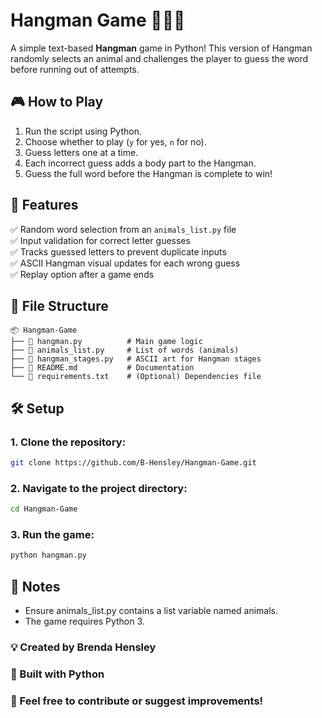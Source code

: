 # Hangman Game 🕵️‍♂️🎩  

A simple text-based **Hangman** game in Python! This version of Hangman randomly selects an animal and challenges the player to guess the word before running out of attempts.  

## 🎮 How to Play  

1. Run the script using Python.  
2. Choose whether to play (`y` for yes, `n` for no).  
3. Guess letters one at a time.  
4. Each incorrect guess adds a body part to the Hangman.  
5. Guess the full word before the Hangman is complete to win!  

## 📜 Features  

✅ Random word selection from an `animals_list.py` file  
✅ Input validation for correct letter guesses  
✅ Tracks guessed letters to prevent duplicate inputs  
✅ ASCII Hangman visual updates for each wrong guess  
✅ Replay option after a game ends  

## 📂 File Structure  

```plaintext
📦 Hangman-Game
├── 📜 hangman.py          # Main game logic
├── 📜 animals_list.py     # List of words (animals)
├── 📜 hangman_stages.py   # ASCII art for Hangman stages
├── 📜 README.md           # Documentation
└── 📜 requirements.txt    # (Optional) Dependencies file
```

## 🛠️ Setup  

### 1. Clone the repository:  
  ```sh
  git clone https://github.com/B-Hensley/Hangman-Game.git
  ```
### 2. Navigate to the project directory:
  ```sh
  cd Hangman-Game
  ```
### 3. Run the game:
  ```sh
python hangman.py
  ```

## 📝 Notes
- Ensure animals_list.py contains a list variable named animals.
- The game requires Python 3.

### 💡 Created by **Brenda Hensley**
### 🐍 Built with Python
### 📌 Feel free to contribute or suggest improvements!

